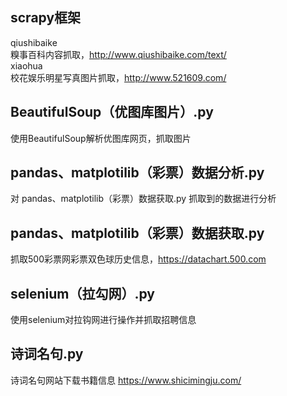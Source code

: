 ## scrapy框架  
qiushibaike  
 糗事百科内容抓取，http://www.qiushibaike.com/text/  
xiaohua  
 校花娱乐明星写真图片抓取，http://www.521609.com/  
## BeautifulSoup（优图库图片）.py
使用BeautifulSoup解析优图库网页，抓取图片
## pandas、matplotilib（彩票）数据分析.py
对 pandas、matplotilib（彩票）数据获取.py 抓取到的数据进行分析
## pandas、matplotilib（彩票）数据获取.py
抓取500彩票网彩票双色球历史信息，https://datachart.500.com
## selenium（拉勾网）.py
使用selenium对拉钩网进行操作并抓取招聘信息
## 诗词名句.py
诗词名句网站下载书籍信息 https://www.shicimingju.com/

